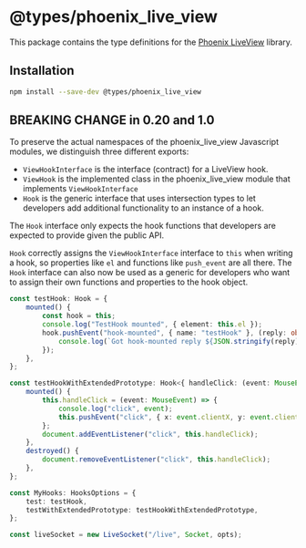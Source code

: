# @types/phoenix_live_view

This package contains the type definitions for the [Phoenix LiveView](https://github.com/phoenixframework/phoenix_live_view) library.

## Installation

```bash
npm install --save-dev @types/phoenix_live_view
```

## BREAKING CHANGE in 0.20 and 1.0

To preserve the actual namespaces of the phoenix_live_view Javascript modules, we distinguish
three different exports:

  * `ViewHookInterface` is the interface (contract) for a LiveView hook.
  * `ViewHook` is the implemented class in the phoenix_live_view module that implements
    `ViewHookInterface`
  * `Hook` is the generic interface that uses intersection types to let developers
    add additional functionality to an instance of a hook.

The `Hook` interface only expects the hook functions that developers are expected to provide given the public API.

`Hook` correctly assigns the `ViewHookInterface` interface to `this` when writing a hook, so properties like `el` and functions like `push_event` are all there. The `Hook` interface can also now be used as a generic for developers who want to assign their own functions and properties to the hook object.

```typescript
const testHook: Hook = {
    mounted() {
        const hook = this;
        console.log("TestHook mounted", { element: this.el });
        hook.pushEvent("hook-mounted", { name: "testHook" }, (reply: object, ref: number) => {
            console.log(`Got hook-mounted reply ${JSON.stringify(reply)} ref ${ref}`);
        });
    },
};

const testHookWithExtendedPrototype: Hook<{ handleClick: (event: MouseEvent) => void }> = {
    mounted() {
        this.handleClick = (event: MouseEvent) => {
            console.log("click", event);
            this.pushEvent("click", { x: event.clientX, y: event.clientY });
        };
        document.addEventListener("click", this.handleClick);
    },
    destroyed() {
        document.removeEventListener("click", this.handleClick);
    },
};

const MyHooks: HooksOptions = {
    test: testHook,
    testWithExtendedPrototype: testHookWithExtendedPrototype,
};

const liveSocket = new LiveSocket("/live", Socket, opts);
```

